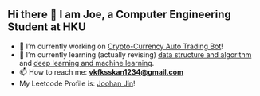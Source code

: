 ## Hi there 👋 I am Joe, a Computer Engineering Student at HKU

- 🔭 I’m currently working on [Crypto-Currency Auto Trading Bot](https://github.com/JoohanJin/AutoCryptoTrading)!
- 🌱 I’m currently learning (actually revising) [data structure and algorithm](https://github.com/JoohanJin/DSA) and [deep learning and machine learning](https://github.com/JoohanJin/ML_DL).
- 📫 How to reach me: **vkfksskan1234@gmail.com**
- My Leetcode Profile is: [Joohan Jin](https://leetcode.com/u/Joeah_s/)!
<!--
**JoohanJin/JoohanJin** is a ✨ _special_ ✨ repository because its `README.md` (this file) appears on your GitHub profile.

Here are some ideas to get you started:

- 🔭 I’m currently working on ...
- 🌱 I’m currently learning ...
- 👯 I’m looking to collaborate on ...
- 🤔 I’m looking for help with ...
- 💬 Ask me about ...
- 📫 How to reach me: ...
- 😄 Pronouns: ...
- ⚡ Fun fact: ...
-->
